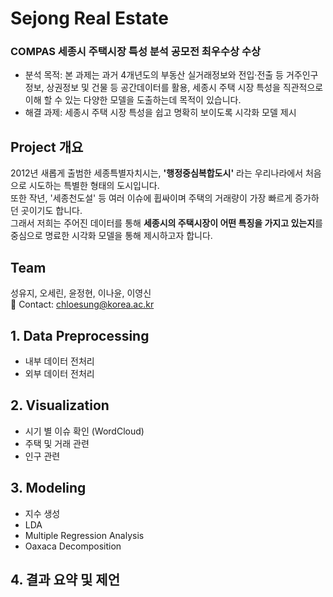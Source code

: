 # Sejong Real Estate
### COMPAS 세종시 주택시장 특성 분석 공모전 최우수상 수상
- 분석 목적: 본 과제는 과거 4개년도의 부동산 실거래정보와 전입‧전출 등 거주인구 정보, 상권정보 및 건물 등 공간데이터를 활용, 세종시 주택 시장 특성을 직관적으로 이해 할 수 있는 다양한 모델을 도출하는데 목적이 있습니다.
- 해결 과제: 세종시 주택 시장 특성을 쉽고 명확히 보이도록 시각화 모델 제시

## Project 개요
2012년 새롭게 출범한 세종특별자치시는, **'행정중심복합도시'** 라는 우리나라에서 처음으로 시도하는 특별한 형태의 도시입니다.  
또한 작년, '세종천도설' 등 여러 이슈에 휩싸이며 주택의 거래량이 가장 빠르게 증가하던 곳이기도 합니다.  
그래서 저희는 주어진 데이터를 통해 **세종시의 주택시장이 어떤 특징을 가지고 있는지**를 중심으로 명료한 시각화 모델을 통해 제시하고자 합니다.   
 

## Team
성유지, 오세린, 윤정현, 이나윤, 이영신   
💬 Contact: chloesung@korea.ac.kr

## 1. Data Preprocessing
- 내부 데이터 전처리
- 외부 데이터 전처리
## 2. Visualization
- 시기 별 이슈 확인 (WordCloud)
- 주택 및 거래 관련
- 인구 관련
## 3. Modeling
- 지수 생성
- LDA
- Multiple Regression Analysis
- Oaxaca Decomposition
## 4. 결과 요약 및 제언
